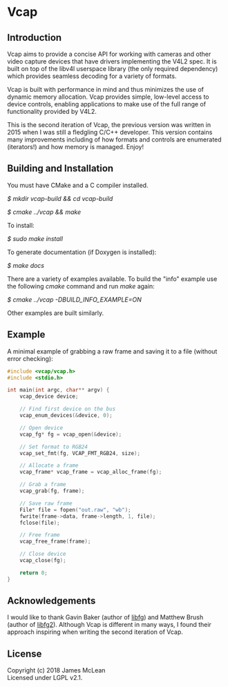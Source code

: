 # Vcap

## Introduction

Vcap aims to provide a concise API for working with cameras and other video capture devices that have drivers implementing the V4L2 spec. It is built on top of the libv4l userspace library (the only required dependency) which provides seamless decoding for a variety of formats.

Vcap is built with performance in mind and thus minimizes the use of dynamic memory allocation. Vcap provides simple, low-level access to device controls, enabling applications to make use of the full range of functionality provided by V4L2.

This is the second iteration of Vcap, the previous version was written in 2015 when I was still a fledgling C/C++ developer. This version contains many improvements including of how formats and controls are enumerated (iterators!) and how memory is managed. Enjoy!

## Building and Installation

You must have CMake and a C compiler installed.

*$ mkdir vcap-build && cd vcap-build*

*$ cmake ../vcap && make*

To install:

*$ sudo make install*

To generate documentation (if Doxygen is installed):

*$ make docs*

There are a variety of examples available. To build the "info" example use the
following *cmake* command and run *make* again:

*$ cmake ../vcap -DBUILD\_INFO\_EXAMPLE=ON*

Other examples are built similarly.

## Example

A minimal example of grabbing a raw frame and saving it to a file (without error checking):

```c
#include <vcap/vcap.h>
#include <stdio.h>

int main(int argc, char** argv) {
    vcap_device device;

    // Find first device on the bus
    vcap_enum_devices(&device, 0);

    // Open device
    vcap_fg* fg = vcap_open(&device);

    // Set format to RGB24
    vcap_set_fmt(fg, VCAP_FMT_RGB24, size);

    // Allocate a frame
    vcap_frame* vcap_frame = vcap_alloc_frame(fg);

    // Grab a frame
    vcap_grab(fg, frame);

    // Save raw frame
    File* file = fopen("out.raw", "wb");
    fwrite(frame->data, frame->length, 1, file);
    fclose(file);

    // Free frame
    vcap_free_frame(frame);

    // Close device
    vcap_close(fg);

    return 0;
}
```

## Acknowledgements
I would like to thank Gavin Baker (author of [libfg](http://antonym.org/libfg/)) and Matthew Brush (author of [libfg2](https://github.com/codebrainz/libfg2)).
Although Vcap is different in many ways, I found their approach inspiring when writing the second iteration of Vcap.

## License
Copyright (c) 2018 James McLean  
Licensed under LGPL v2.1.
